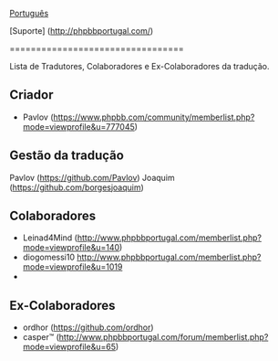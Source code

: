 [Português](https://www.phpbb.com/customise/db/translation/portuguese/)

[Suporte] (http://phpbbportugal.com/)

=================================

Lista de Tradutores, Colaboradores e Ex-Colaboradores da tradução.


Criador
------
* Pavlov (https://www.phpbb.com/community/memberlist.php?mode=viewprofile&u=777045)

Gestão da tradução
----------
Pavlov (https://github.com/Pavlov)
Joaquim (https://github.com/borgesjoaquim)

Colaboradores
-------
* Leinad4Mind (http://www.phpbbportugal.com/memberlist.php?mode=viewprofile&u=140)
* diogomessi10 http://www.phpbbportugal.com/memberlist.php?mode=viewprofile&u=1019
* 


Ex-Colaboradores
-------
* ordhor (https://github.com/ordhor)
* casper™ (http://www.phpbbportugal.com/forum/memberlist.php?mode=viewprofile&u=65)
